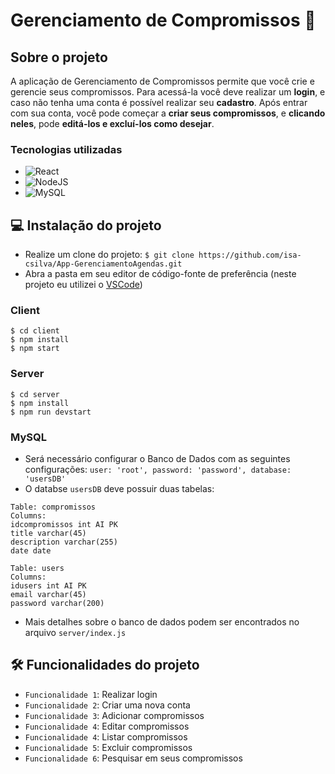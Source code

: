 # Gerenciamento de Compromissos 📝

## Sobre o projeto
A aplicação de Gerenciamento de Compromissos permite que você crie e gerencie seus compromissos.
Para acessá-la você deve realizar um **login**, e caso não tenha uma conta é possível realizar seu **cadastro**.
Após entrar com sua conta, você pode começar a **criar seus compromissos**, e **clicando neles**, pode **editá-los e excluí-los como desejar**.

### Tecnologias utilizadas
- ![React](https://img.shields.io/badge/react-%2320232a.svg?style=for-the-badge&logo=react&logoColor=%2361DAFB)
- ![NodeJS](https://img.shields.io/badge/node.js-6DA55F?style=for-the-badge&logo=node.js&logoColor=white)
- ![MySQL](https://img.shields.io/badge/mysql-4479A1.svg?style=for-the-badge&logo=mysql&logoColor=white)

## 💻 Instalação do projeto
- Realize um clone do projeto: `$ git clone https://github.com/isa-csilva/App-GerenciamentoAgendas.git`
- Abra a pasta em seu editor de código-fonte de preferência (neste projeto eu utilizei o [VSCode](https://code.visualstudio.com/))

### Client
```
$ cd client
$ npm install
$ npm start
```

### Server
```
$ cd server
$ npm install
$ npm run devstart
```

### MySQL
- Será necessário configurar o Banco de Dados com as seguintes configurações:
`user: 'root', password: 'password', database: 'usersDB'`
- O databse `usersDB` deve possuir duas tabelas:
```
Table: compromissos
Columns:
idcompromissos int AI PK 
title varchar(45) 
description varchar(255) 
date date
```
```
Table: users
Columns:
idusers int AI PK 
email varchar(45) 
password varchar(200)
```
- Mais detalhes sobre o banco de dados podem ser encontrados no arquivo `server/index.js`


## 🛠️ Funcionalidades do projeto
- `Funcionalidade 1`: Realizar login
- `Funcionalidade 2`: Criar uma nova conta
- `Funcionalidade 3`: Adicionar compromissos
- `Funcionalidade 4`: Editar compromissos
- `Funcionalidade 4`: Listar compromissos
- `Funcionalidade 5`: Excluir compromissos
- `Funcionalidade 6`: Pesquisar em seus compromissos
  

